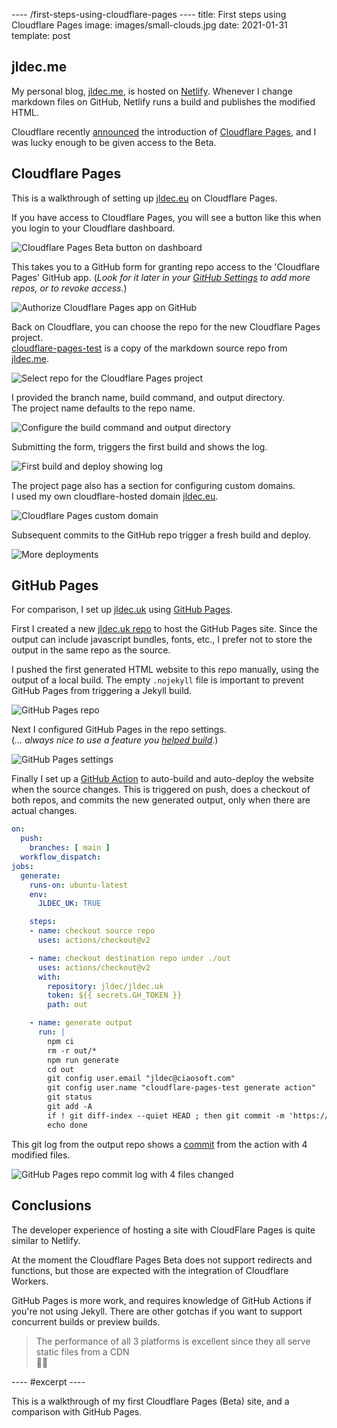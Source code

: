 ---- /first-steps-using-cloudflare-pages ----
title: First steps using Cloudflare Pages
image: images/small-clouds.jpg
date: 2021-01-31
template: post

## jldec.me

My personal blog, [jldec.me](https://jldec.me), is hosted on [Netlify](https://netlify.com). Whenever I change markdown files on GitHub, Netlify runs a build and publishes the modified HTML.

Cloudflare recently [announced](https://blog.cloudflare.com/cloudflare-pages/) the introduction of [Cloudflare Pages](https://pages.cloudflare.com/), and I was lucky enough to be given access to the Beta.

## Cloudflare Pages

This is a walkthrough of setting up [jldec.eu](https://jldec.eu) on Cloudflare Pages.  

If you have access to Cloudflare Pages, you will see a button like this when you login to your Cloudflare dashboard.

![Cloudflare Pages Beta button on dashboard](/images/cf-pages-beta.png)

This takes you to a GitHub form for granting repo access to the 'Cloudflare Pages' GitHub app. (_Look for it later in your [GitHub Settings](https://github.com/settings/installations) to add more repos, or to revoke access._)

![Authorize Cloudflare Pages app on GitHub](/images/cf-pages-github-app.png)

Back on Cloudflare, you can choose the repo for the new Cloudflare Pages project.  
[cloudflare-pages-test](https://github.com/jldec/cloudflare-pages-test) is a copy of the markdown source repo from [jldec.me](https://jldec.me).

![Select repo for the Cloudflare Pages project](/images/cf-pages-select-repo.png)

I provided the branch name, build command, and output directory.  
The project name defaults to the repo name.

![Configure the build command and output directory](/images/cf-pages-configure-build.png)

Submitting the form, triggers the first build and shows the log.

![First build and deploy showing log](/images/cf-pages-build-log.png)

The project page also has a section for configuring custom domains.  
I used my own cloudflare-hosted domain [jldec.eu](https://jldec.eu).

![Cloudflare Pages custom domain](/images/cf-pages-custom-domain.png)

Subsequent commits to the GitHub repo trigger a fresh build and deploy.

![More deployments](/images/cf-pages-deployments.png)

## GitHub Pages

For comparison, I set up [jldec.uk](https://jldec.uk) using [GitHub Pages](https://pages.github.com).

First I created a new [jldec.uk repo](https://github.com/jldec/jldec.uk/) to host the GitHub Pages site. Since the output can include javascript bundles, fonts, etc., I prefer not to store the output in the same repo as the source.

I pushed the first generated HTML website to this repo manually, using the output of a local build. The empty `.nojekyll` file is important to prevent GitHub Pages from triggering a Jekyll build.

![GitHub Pages repo](/images/gh-pages-repo.png)

Next I configured GitHub Pages in the repo settings.  
(_... always nice to use a feature you [helped build](https://github.blog/2016-08-17-simpler-github-pages-publishing/)_.)

![GitHub Pages settings](/images/gh-pages-settings.png)

Finally I set up a [GitHub Action](https://github.com/jldec/cloudflare-pages-test/blob/main/.github/workflows/generate.yaml) to auto-build and auto-deploy the website when the source changes. This is triggered on push, does a checkout of both repos, and commits the new generated output, only when there are actual changes.

```yaml
on:
  push:
    branches: [ main ]
  workflow_dispatch:
jobs:
  generate:
    runs-on: ubuntu-latest
    env:
      JLDEC_UK: TRUE

    steps:
    - name: checkout source repo
      uses: actions/checkout@v2

    - name: checkout destination repo under ./out
      uses: actions/checkout@v2
      with:
        repository: jldec/jldec.uk
        token: ${{ secrets.GH_TOKEN }}
        path: out

    - name: generate output
      run: |
        npm ci
        rm -r out/*
        npm run generate
        cd out
        git config user.email "jldec@ciaosoft.com"
        git config user.name "cloudflare-pages-test generate action"
        git status
        git add -A
        if ! git diff-index --quiet HEAD ; then git commit -m 'https://github.com/jldec/cloudflare-pages-test/actions/runs/${{ github.run_id }}' && git push ; fi
        echo done
```

This git log from the output repo shows a [commit](https://github.com/jldec/jldec.uk/commit/2422284dc9ab968c3fe364d7efba7453ea185d8a) from the action with 4 modified files.

![GitHub Pages repo commit log with 4 files changed](/images/gh-pages-commit.png)

## Conclusions

The developer experience of hosting a site with CloudFlare Pages is quite similar to Netlify.

At the moment the Cloudflare Pages Beta does not support redirects and functions, but those are expected with the integration of Cloudflare Workers.

GitHub Pages is more work, and requires knowledge of GitHub Actions if you're not using Jekyll. There are other gotchas if you want to support concurrent builds or preview builds.

> The performance of all 3 platforms is excellent since they all serve static files from a CDN  
> 🏃‍♀️

---- #excerpt ----

This is a walkthrough of my first Cloudflare Pages (Beta) site, and a comparison with GitHub Pages.


